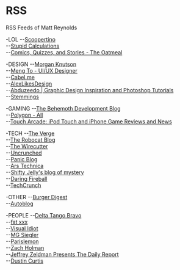 RSS
===

RSS Feeds of Matt Reynolds

-LOL
--[Scoopertino](http://scoopertino.com/feed/)  
--[Stupid Calculations](http://www.stupidcalculations.com/blog?format=rss)  
--[Comics, Quizzes, and Stories - The Oatmeal](http://theoatmeal.com/feed/rss)  

-DESIGN
--[Morgan Knutson](http://articles.morganallanknutson.com/feed)  
--[Meng To - UI/UX Designer](http://blog.mengto.com/feed)  
--[Cabel.me](http://cabel.me)  
--[AlexLikesDesign](http://blog.alexlikesdesign.com/rss)  
--[Abduzeedo | Graphic Design Inspiration and Photoshop Tutorials](http://abduzeedo.com/frontpage/feed)  
--[Stemmings](http://stemmings.com/feed/)  

-GAMING
--[The Behemoth Development Blog](http://devblog.thebehemoth.com/feed/)  
--[Polygon -  All](http://www.polygon.com/rss/index.xml)  
--[Touch Arcade: iPod Touch and iPhone Game Reviews and News](http://toucharcade.com/feed/)  

-TECH
--[The Verge](http://theverge.com/rss/index.xml)  
--[The Robocat Blog](http://blog.robocatapps.com/rss)  
--[The Wirecutter](http://feeds.feedburner.com/TheWirecutter)  
--[Uncrunched](http://uncrunched.com/feed/)  
--[Panic Blog](http://www.panic.com/blog/feed/)  
--[Ars Technica](http://feeds.arstechnica.com/arstechnica/index)  
--[Shifty Jelly's blog of mystery](http://blog.shiftyjelly.com/feed/)  
--[Daring Fireball](http://daringfireball.net/index.xml)  
--[TechCrunch](http://feeds.feedburner.com/Techcrunch)  

-OTHER
--[Burger Digest](http://burgerdigest.com/feed/rss/)  
--[Autoblog](http://www.autoblog.com/rss.xml)  

-PEOPLE
--[Delta Tango Bravo](http://www.deltatangobravo.com/feed)  
--[fat xxx](http://byfat.xxx/feed)  
--[Visual Idiot](http://feeds.feedburner.com/visualidiot)  
--[MG Siegler](http://feeds.feedburner.com/massivegreatness)  
--[Parislemon](http://parislemon.com/rss)  
--[Zach Holman](http://feeds.feedburner.com/holman)  
--[Jeffrey Zeldman Presents The Daily Report](http://www.zeldman.com/feed/)  
--[Dustin Curtis](http://feeds.feedburner.com/dcurtis)  
